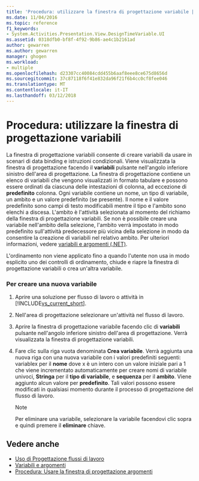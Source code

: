 ```yaml
---
title: 'Procedura: utilizzare la finestra di progettazione variabile | Documenti Microsoft'
ms.date: 11/04/2016
ms.topic: reference
f1_keywords:
- System.Activities.Presentation.View.DesignTimeVariable.UI
ms.assetid: 0318dfb0-bf8f-4f92-9b86-ae4c1b2161ad
author: gewarren
ms.author: gewarren
manager: ghogen
ms.workload:
- multiple
ms.openlocfilehash: d23307cc40084cdd455b6aaf8eee8ce675d8656d
ms.sourcegitcommit: 37c87118f6f41e832da96f21f6b4cc0cf8fee046
ms.translationtype: MT
ms.contentlocale: it-IT
ms.lasthandoff: 03/12/2018
---
```

# <a name="how-to-use-the-variable-designer"></a>Procedura: utilizzare la finestra di progettazione variabili
La finestra di progettazione variabili consente di creare variabili da usare in scenari di data binding e istruzioni condizionali. Viene visualizzata la finestra di progettazione facendo il **variabili** pulsante nell'angolo inferiore sinistro dell'area di progettazione. La finestra di progettazione contiene un elenco di variabili che vengono visualizzati in formato tabulare e possono essere ordinati da ciascuna delle intestazioni di colonna, ad eccezione di **predefinito** colonna. Ogni variabile contiene un nome, un tipo di variabile, un ambito e un valore predefinito (se presente). Il nome e il valore predefinito sono campi di testo modificabili mentre il tipo e l'ambito sono elenchi a discesa. L'ambito è l'attività selezionata al momento del richiamo della finestra di progettazione variabili. Se non è possibile creare una variabile nell'ambito della selezione, l'ambito verrà impostato in modo predefinito sull'attività predecessore più vicina della selezione in modo da consentire la creazione di variabili nel relativo ambito. Per ulteriori informazioni, vedere [variabili e argomenti (.NET)](/dotnet/framework/windows-workflow-foundation/variables-and-arguments).

 L'ordinamento non viene applicato fino a quando l'utente non usa in modo esplicito uno dei controlli di ordinamento, chiude e riapre la finestra di progettazione variabili o crea un'altra variabile.

### <a name="to-create-a-new-variable"></a>Per creare una nuova variabile

1.  Aprire una soluzione per flusso di lavoro o attività in [!INCLUDE[vs_current_short](../code-quality/includes/vs_current_short_md.md)].

2.  Nell'area di progettazione selezionare un'attività nel flusso di lavoro.

3.  Aprire la finestra di progettazione variabile facendo clic di **variabili** pulsante nell'angolo inferiore sinistro dell'area di progettazione. Verrà visualizzata la finestra di progettazione variabili.

4.  Fare clic sulla riga vuota denominata **Crea variabile**. Verrà aggiunta una nuova riga con una nuova variabile con i valori predefiniti seguenti: variablex per il **nome** dove x è un intero con un valore iniziale pari a 1 che viene incrementato automaticamente per creare nomi di variabile univoci,  **Stringa** per il **tipo di variabile**, e **sequenza** per il **ambito**. Viene aggiunto alcun valore per **predefinito**. Tali valori possono essere modificati in qualsiasi momento durante il processo di progettazione del flusso di lavoro.

    > [!NOTE]
    > Per eliminare una variabile, selezionare la variabile facendovi clic sopra e quindi premere il **eliminare** chiave.

## <a name="see-also"></a>Vedere anche

- [Uso di Progettazione flussi di lavoro](../workflow-designer/using-the-workflow-designer.md)
- [Variabili e argomenti](/dotnet/framework/windows-workflow-foundation/variables-and-arguments)
- [Procedura: Usare la finestra di progettazione argomenti](../workflow-designer/how-to-use-the-argument-designer.md)